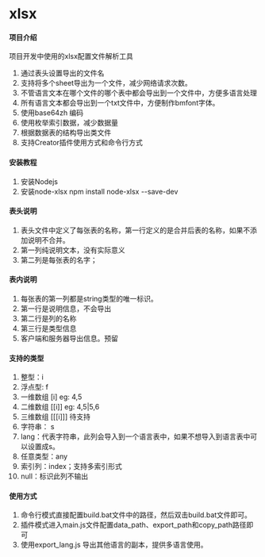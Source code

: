 # xlsx

#### 项目介绍
项目开发中使用的xlsx配置文件解析工具
1. 通过表头设置导出的文件名
2. 支持将多个sheet导出为一个文件，减少网络请求次数。
3. 不管语言文本在哪个文件的哪个表中都会导出到一个文件中，方便多语言处理
4. 所有语言文本都会导出到一个txt文件中，方便制作bmfont字体。
5. 使用base64zh 编码
6. 使用枚举索引数据，减少数据量
7. 根据数据表的结构导出类文件
8. 支持Creator插件使用方式和命令行方式

#### 安装教程

1. 安装Nodejs
2. 安装node-xlsx
npm install node-xlsx --save-dev 


#### 表头说明
1. 表头文件中定义了每张表的名称，第一行定义的是合并后表的名称，如果不添加说明不合并。
2. 第一列纯说明文本，没有实际意义
3. 第二列是每张表的名字；

#### 表内说明
1. 每张表的第一列都是string类型的唯一标识。
2. 第一行是说明信息，不会导出
3. 第二行是列的名称
4. 第三行是类型信息
5. 客户端和服务器导出信息。预留

#### 支持的类型
1. 整型：i
2. 浮点型: f 
3. 一维数组 [i]  eg: 4,5
4. 二维数组 [[i]] eg: 4,5|5,6
5. 三维数组 [[[i]]]  待支持
6. 字符串： s 
7. lang：代表字符串，此列会导入到一个语言表中，如果不想导入到语言表中可以设置成s。
8. 任意类型：any
9. 索引列：index；支持多索引形式
10. null：标识此列不输出

#### 使用方式
1. 命令行模式直接配置build.bat文件中的路径，然后双击build.bat文件即可。
2. 插件模式进入main.js文件配置data_path、export_path和copy_path路径即可
3. 使用export_lang.js 导出其他语言的副本，提供多语言使用。


